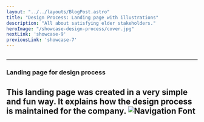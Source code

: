 ```yaml
---
layout: "../../layouts/BlogPost.astro"
title: "Design Process: Landing page with illustrations"
description: "All about satisfying elder stakeholders."
heroImage: "/showcase-design-process/cover.jpg"
nextLink: 'showcase-9'
previousLink: 'showcase-7'
---
```


##
---
### Landing page for design process
This landing page was created in a very simple and fun way. It explains how the design process is maintained for the company.
![Navigation Font](/showcase-design-process/screen1.jpg)
---



